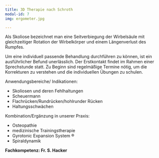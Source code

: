 ```yaml
---
title: 3D Therapie nach Schroth
modal-id: 7
img: ergometer.jpg

---
```


Als Skoliose bezeichnet man eine Seitverbiegung der Wirbelsäule mit gleichzeitiger Rotation der Wirbelkörper und einem Längenverlust des Rumpfes.

Um eine individuell passende Behandlung durchführen zu können, ist ein ausführlicher Befund unerlässlich. Der Erstkontakt findet im Rahmen einer Sprechstunde statt. Zu Beginn sind regelmäßige Termine nötig, um die Korrekturen zu verstehen und die individuellen Übungen zu schulen.

Anwendungsbereiche/ Indikationen:

*	Skoliosen und deren Fehlhaltungen
*	Scheuermann
*	Flachrücken/Rundrücken/hohlrunder Rücken
*	Haltungsschwächen

Kombination/Ergänzung in unserer Praxis:

*	Osteopathie
*	medizinische Trainingstherapie
*	Gyrotonic Expansion System ®
*	Spiraldynamik

**Fachkompetenz: Fr. S. Hacker**
